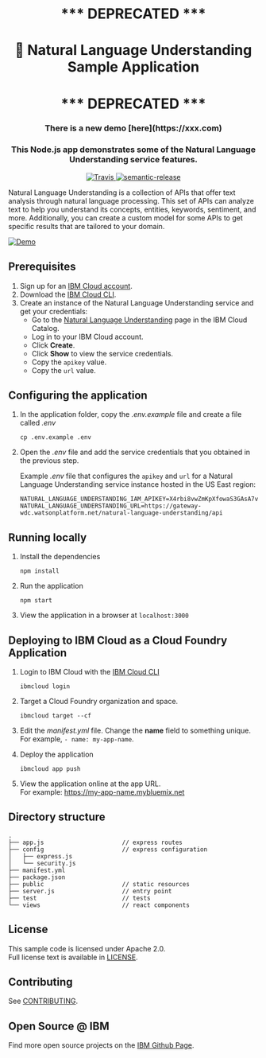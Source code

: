 <h1 align="center" style="border-bottom: none;">*** DEPRECATED ***</h1>
<h1 align="center" style="border-bottom: none;">🚀 Natural Language Understanding Sample Application</h1>
<h1 align="center" style="border-bottom: none;">*** DEPRECATED ***</h1>

<h3 align="center">There is a new demo [here](https://xxx.com)</h3>

<h3 align="center">This Node.js app demonstrates some of the Natural Language Understanding service features.</h3>
<p align="center">
  <a href="http://travis-ci.org/watson-developer-cloud/natural-language-understanding-nodejs">
    <img alt="Travis" src="https://travis-ci.org/watson-developer-cloud/natural-language-understanding-nodejs.svg?branch=master">
  </a>
  <a href="#badge">
    <img alt="semantic-release" src="https://img.shields.io/badge/%20%20%F0%9F%93%A6%F0%9F%9A%80-semantic--release-e10079.svg">
  </a>
</p>
</p>

Natural Language Understanding is a collection of APIs that offer text analysis through natural language processing. This set of APIs can analyze text to help you understand its concepts, entities, keywords, sentiment, and more. Additionally, you can create a custom model for some APIs to get specific results that are tailored to your domain.

[![Demo](demo.gif)](https://natural-language-understanding-demo.ng.bluemix.net)

## Prerequisites

1. Sign up for an [IBM Cloud account](https://cloud.ibm.com/registration).
1. Download the [IBM Cloud CLI](https://cloud.ibm.com/docs/cli/index.html#overview).
1. Create an instance of the Natural Language Understanding service and get your credentials:
   - Go to the [Natural Language Understanding](https://cloud.ibm.com/catalog/services/natural-language-understanding) page in the IBM Cloud Catalog.
   - Log in to your IBM Cloud account.
   - Click **Create**.
   - Click **Show** to view the service credentials.
   - Copy the `apikey` value.
   - Copy the `url` value.

## Configuring the application

1. In the application folder, copy the _.env.example_ file and create a file called _.env_

   ```
   cp .env.example .env
   ```

2. Open the _.env_ file and add the service credentials that you obtained in the previous step.

   Example _.env_ file that configures the `apikey` and `url` for a Natural Language Understanding service instance hosted in the US East region:

   ```
   NATURAL_LANGUAGE_UNDERSTANDING_IAM_APIKEY=X4rbi8vwZmKpXfowaS3GAsA7vdy17Qh7km5D6EzKLHL2
   NATURAL_LANGUAGE_UNDERSTANDING_URL=https://gateway-wdc.watsonplatform.net/natural-language-understanding/api
   ```

## Running locally

1. Install the dependencies

   ```
   npm install
   ```

1. Run the application

   ```
   npm start
   ```

1. View the application in a browser at `localhost:3000`

## Deploying to IBM Cloud as a Cloud Foundry Application

1. Login to IBM Cloud with the [IBM Cloud CLI](https://cloud.ibm.com/docs/cli/index.html#overview)

   ```
   ibmcloud login
   ```

1. Target a Cloud Foundry organization and space.

   ```
   ibmcloud target --cf
   ```

1. Edit the _manifest.yml_ file. Change the **name** field to something unique.  
   For example, `- name: my-app-name`.
1. Deploy the application

   ```
   ibmcloud app push
   ```

1. View the application online at the app URL.  
   For example: https://my-app-name.mybluemix.net

## Directory structure

```none
.
├── app.js                      // express routes
├── config                      // express configuration
│   ├── express.js
│   └── security.js
├── manifest.yml
├── package.json
├── public                      // static resources
├── server.js                   // entry point
├── test                        // tests
└── views                       // react components
```

## License

This sample code is licensed under Apache 2.0.  
Full license text is available in [LICENSE](LICENSE).

## Contributing

See [CONTRIBUTING](CONTRIBUTING.md).

## Open Source @ IBM

Find more open source projects on the
[IBM Github Page](http://ibm.github.io/).
